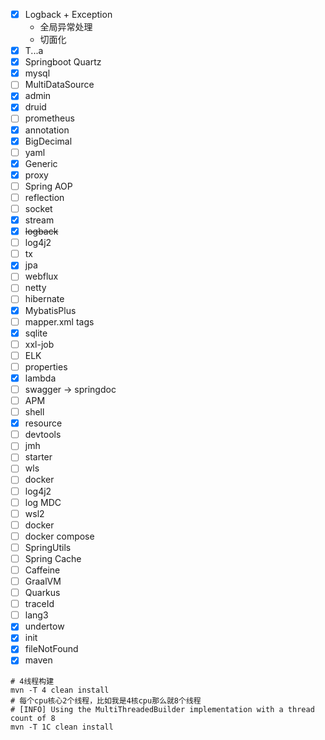 - [x] Logback + Exception
    - 全局异常处理
    - 切面化
- [x] T...a
- [x] Springboot Quartz
- [x] mysql
- [ ] MultiDataSource
- [x] admin
- [x] druid
- [ ] prometheus
- [x] annotation
- [x] BigDecimal
- [ ] yaml
- [x] Generic
- [x] proxy
- [ ] Spring AOP
- [ ] reflection
- [ ] socket
- [x] stream
- [x] ~~logback~~
- [ ] log4j2
- [ ] tx
- [x] jpa
- [ ] webflux
- [ ] netty
- [ ] hibernate
- [x] MybatisPlus
- [ ] mapper.xml tags
- [x] sqlite
- [ ] xxl-job
- [ ] ELK
- [ ] properties
- [x] lambda
- [ ] swagger -> springdoc
- [ ] APM
- [ ] shell
- [x] resource
- [ ] devtools
- [ ] jmh
- [ ] starter
- [ ] wls
- [ ] docker
- [ ] log4j2
- [ ] log MDC
- [ ] wsl2
- [ ] docker
- [ ] docker compose
- [ ] SpringUtils
- [ ] Spring Cache
- [ ] Caffeine
- [ ] GraalVM
- [ ] Quarkus
- [ ] traceId
- [ ] lang3
- [x] undertow
- [x] init
- [x] fileNotFound
- [x] maven
```shell
# 4线程构建
mvn -T 4 clean install
# 每个cpu核心2个线程，比如我是4核cpu那么就8个线程
# [INFO] Using the MultiThreadedBuilder implementation with a thread count of 8
mvn -T 1C clean install
```



